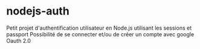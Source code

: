 # nodejs-auth

Petit projet d'authentification utilisateur en Node.js utilisant les sessions et passport
Possibilité de se connecter et/ou de créer un compte avec google Oauth 2.0
